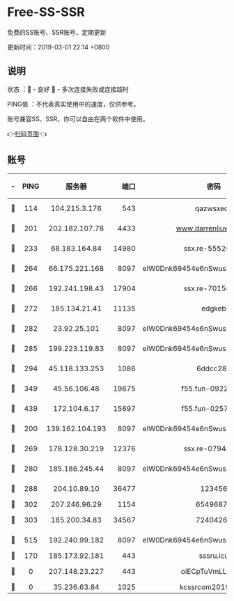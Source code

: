 # Free-SS-SSR

免费的SS账号、SSR账号，定期更新

更新时间：2019-03-01 22:14 +0800

## 说明

状态     ：🙂 - 良好 🙁 - 多次连接失败或连接超时

PING值   ：不代表真实使用中的速度，仅供参考。

账号兼容SS、SSR，你可以自由在两个软件中使用。

👉[扫码页面](https://liesauer.github.io/free-ss-ssr.github.io/)👈

## 账号

|-|PING|服务器|端口|密码|加密方式|区域|
|:----:|:----:|:-----:|-----:|:----:|:----:|:----:|
|🙂|114|104.215.3.176|543|qazwsxedc|aes-256-gcm|JP|
|🙂|201|202.182.107.78|4433|www.darrenliuwei.com|aes-256-cfb|JP|
|🙂|233|68.183.164.84|14980|ssx.re-55520549|aes-256-cfb|US|
|🙂|264|66.175.221.168|8097|eIW0Dnk69454e6nSwuspv9DmS201tQ0D|aes-256-cfb|US|
|🙂|266|192.241.198.43|17904|ssx.re-70156249|aes-256-cfb|US|
|🙂|272|185.134.21.41|11135|edgkeb|aes-256-cfb|GB|
|🙂|282|23.92.25.101|8097|eIW0Dnk69454e6nSwuspv9DmS201tQ0D|aes-256-cfb|US|
|🙂|285|199.223.119.83|8097|eIW0Dnk69454e6nSwuspv9DmS201tQ0D|aes-256-cfb|US|
|🙂|294|45.118.133.253|1086|6ddcc286|aes-256-cfb|SG|
|🙂|349|45.56.106.48|19675|f55.fun-09223819|aes-256-cfb|US|
|🙂|439|172.104.6.17|15697|f55.fun-02577821|aes-256-cfb|US|
|🙂|200|139.162.104.193|8097|eIW0Dnk69454e6nSwuspv9DmS201tQ0D|aes-256-cfb|JP|
|🙂|269|178.128.30.219|12376|ssx.re-07944813|aes-256-cfb|SG|
|🙂|280|185.186.245.44|8097|eIW0Dnk69454e6nSwuspv9DmS201tQ0D|aes-256-cfb|NL|
|🙂|288|204.10.89.10|36477|123456|aes-256-cfb|US|
|🙂|302|207.246.96.29|1154|65496879|chacha20|US|
|🙂|303|185.200.34.83|34567|72404265|aes-256-cfb|US|
|🙂|515|192.240.99.182|8097|eIW0Dnk69454e6nSwuspv9DmS201tQ0D|aes-256-cfb|US|
|🙁|170|185.173.92.181|443|sssru.icu|rc4-md5|RU|
|🙁|0|207.148.23.227|443|oiECpTuVmLLxk4Ts|aes-256-cfb|US|
|🙁|0|35.236.63.84|1025|kcssrcom20190301|rc4-md5|US|

